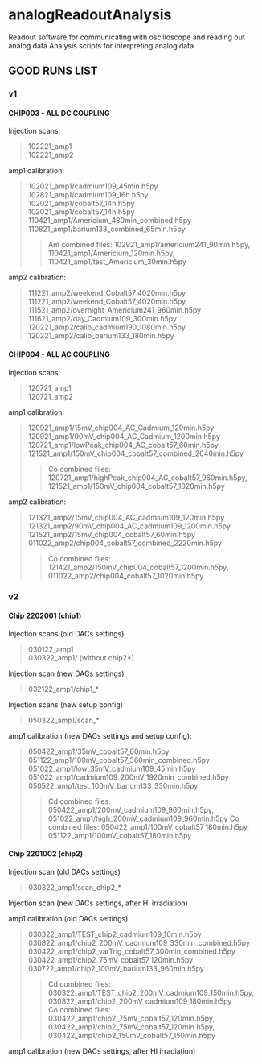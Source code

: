 # analogReadoutAnalysis

Readout software for communicating with oscilloscope and reading out analog data
Analysis scripts for interpreting analog data


## GOOD RUNS LIST

### v1

#### CHIP003 - ALL DC COUPLING

Injection scans:
> 102221_amp1  
> 102221_amp2  

amp1 calibration:
> 102021_amp1/cadmium109_45min.h5py  
> 102821_amp1/cadmium109_16h.h5py  
> 102021_amp1/cobalt57_14h.h5py  
> 102021_amp1/cobalt57_14h.h5py  
> 110421_amp1/Americium_480min_combined.h5py  
> 110821_amp1/barium133_combined_65min.h5py  
>> Am combined files: 102921_amp1/americium241_90min.h5py, 110421_amp1/Americium_120min.h5py, 110421_amp1/test_Americium_30min.h5py  


amp2 calibration:  
> 111221_amp2/weekend_Cobalt57_4020min.h5py  
> 111221_amp2/weekend_Cobalt57_4020min.h5py  
> 111521_amp2/overnight_Americium241_960min.h5py  
> 111621_amp2/day_Cadmium109_300min.h5py  
> 120221_amp2/calib_cadmium190_1080min.h5py  
> 120221_amp2/calib_barium133_180min.h5py  


#### CHIP004 - ALL AC COUPLING

Injection scans:  
> 120721_amp1  
> 120721_amp2  

amp1 calibration:  
> 120921_amp1/15mV_chip004_AC_Cadmium_120min.h5py  
> 120921_amp1/90mV_chip004_AC_Cadmium_1200min.h5py  
> 120721_amp1/lowPeak_chip004_AC_cobalt57_60min.h5py  
> 121521_amp1/150mV_chip004_cobalt57_combined_2040min.h5py  
>> Co combined files: 120721_amp1/highPeak_chip004_AC_cobalt57_960min.h5py, 121521_amp1/150mV_chip004_cobalt57_1020min.h5py  

amp2 calibration:  
> 121321_amp2/15mV_chip004_AC_cadmium109_120min.h5py  
> 121321_amp2/90mV_chip004_AC_cadmium109_1200min.h5py  
> 121521_amp2/15mV_chip004_cobalt57_60min.h5py  
> 011022_amp2/chip004_cobalt57_combined_2220min.h5py  
>> Co combined files: 121421_amp2/150mV_chip004_cobalt57_1200min.h5py, 011022_amp2/chip004_cobalt57_1020min.h5py  


### v2

#### Chip 2202001 (chip1)

Injection scans (old DACs settings)  
> 030122_amp1  
> 030322_amp1/ (without chip2*)  

Injection scan (new DACs settings)
> 032122_amp1/chip1_*

Injection scans (new setup config)  
> 050322_amp1/scan_*  

amp1 calibration (new DACs settings and setup config):
> 050422_amp1/35mV_cobalt57_60min.h5py
> 051122_amp1/100mV_cobalt57_360min_combined.h5py
> 051022_amp1/low_35mV_cadmium109_45min.h5py
> 051022_amp1/cadmium109_200mV_1920min_combined.h5py
> 050522_amp1/test_100mV_barium133_330min.h5py
>> Cd combined files: 050422_amp1/200mV_cadmium109_960min.h5py, 051022_amp1/high_200mV_cadmium109_960min.h5py
>> Co combined files: 050422_amp1/100mV_cobalt57_180min.h5py, 051122_amp1/100mV_cobalt57_180min.h5py

#### Chip 2201002 (chip2)

Injection scan (old DACs settings)  
> 030322_amp1/scan_chip2_*  

Injection scan (new DACs settings, after HI irradiation)  

amp1 calibration (old DACs settings)  
> 030322_amp1/TEST_chip2_cadmium109_10min.h5py  
> 030822_amp1/chip2_200mV_cadmium109_330min_combined.h5py  
> 030422_amp1/chip2_varTrig_cobalt57_300min_combined.h5py  
> 030422_amp1/chip2_75mV_cobalt57_120min.h5py  
> 030722_amp1/chip2_100mV_barium133_960min.h5py  
>> Cd combined files: 030322_amp1/TEST_chip2_200mV_cadmium109_150min.h5py, 030822_amp1/chip2_200mV_cadmium109_180min.h5py   
>> Co combined files: 030422_amp1/chip2_75mV_cobalt57_120min.h5py, 030422_amp1/chip2_75mV_cobalt57_120min.h5py, 030422_amp1/chip2_150mV_cobalt57_150min.h5py   


amp1 calibration (new DACs settings, after HI irradiation)